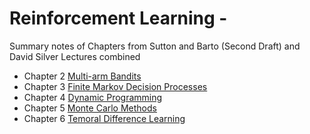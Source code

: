 # Reinforcement Learning - 
Summary notes of Chapters from Sutton and Barto (Second Draft) and David Silver Lectures combined

* Chapter 2 [Multi-arm Bandits ](https://github.com/kkhetarpal/Literature/blob/master/RL/SuttonBartoSilver/MultiArmBandits.md)
* Chapter 3 [Finite Markov Decision Processes](https://github.com/kkhetarpal/Literature/blob/master/RL/SuttonBartoSilver/MarkovDecisionProcess.md)
* Chapter 4 [Dynamic Programming](https://github.com/kkhetarpal/Literature/blob/master/RL/SuttonBartoSilver/DynamicProgramming.md)
* Chapter 5 [Monte Carlo Methods](https://github.com/kkhetarpal/Literature/blob/master/RL/SuttonBartoSilver/MonteCarloMethods.md)
* Chapter 6 [Temoral Difference Learning](https://github.com/kkhetarpal/Literature/blob/master/RL/SuttonBartoSilver/TDLearning.md)
